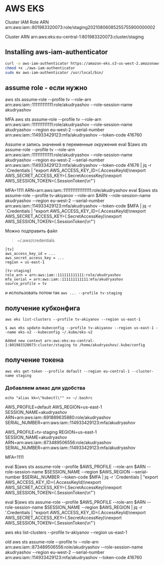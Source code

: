 # AWS EKS

Cluster IAM Role ARN
arn:aws:iam::801983320073:role/staging20210806085255755900000002

Cluster ARN
arn:aws:eks:eu-central-1:801983320073:cluster/staging

## Installing aws-iam-authenticator

``` bash
curl -o aws-iam-authenticator https://amazon-eks.s3-us-west-2.amazonaws.com/1.21.2/2021-07-05/bin/linux/amd64/aws-iam-authenticator
chmod +x ./aws-iam-authenticator
sudo mv aws-iam-authenticator /usr/local/bin/
```

## assume role - если нужно
aws sts assume-role --profile tv --role-arn arn:aws:iam::111111111111:role/akudryashov --role-session-name akudryashov

MFA
aws sts assume-role --profile tv --role-arn arn:aws:iam::111111111111:role/akudryashov --role-session-name akudryashov --region eu-west-2 --serial-number arn:aws:iam::114933429123:mfa/akudryashov --token-code 416760

Assume и запись значений в переменные окружения
eval $(aws sts assume-role --profile tv --role-arn arn:aws:iam::111111111111:role/akudryashov --role-session-name akudryashov --region eu-west-2 --serial-number arn:aws:iam::114933429123:mfa/akudryashov --token-code 41676 | jq -r '.Credentials | "export AWS_ACCESS_KEY_ID=\(.AccessKeyId)\nexport AWS_SECRET_ACCESS_KEY=\(.SecretAccessKey)\nexport AWS_SESSION_TOKEN=\(.SessionToken)\n"')

MFA=1111
ARN=arn:aws:iam::1111111111111111:role/akudryashov
eval $(aws sts assume-role --profile tv-akiyanov --role-arn $ARN --role-session-name akudryashov --region eu-west-2 --serial-number arn:aws:iam::114933429123:mfa/akudryashov --token-code $MFA | jq -r '.Credentials | "export AWS_ACCESS_KEY_ID=\(.AccessKeyId)\nexport AWS_SECRET_ACCESS_KEY=\(.SecretAccessKey)\nexport AWS_SESSION_TOKEN=\(.SessionToken)\n"')

Можно подправить файл
> ~/.aws/credentials
```
[tv]
aws_access_key_id = ...
aws_secret_access_key = ...
region = us-east-1

[tv-staging]
role_arn = arn:aws:iam::111111111111:role/akudryashov
mfa_serial = arn:aws:iam::111111111111:mfa/akudryashov
source_profile = tv
```
и использовать потом так `aws ... --profile tv-staging`

## получение кубконфига
```
aws eks list-clusters --profile tv-akiyanov --region us-east-1
```

```
$ aws eks update-kubeconfig --profile tv-akiyanov --region us-east-1 --name eks-v2 --kubeconfig ~/.kube/eks-v2

Added new context arn:aws:eks:eu-central-1:801983320073:cluster/staging to /home/akudryashov/.kube/config

```
## получение токена
```
aws eks get-token --profile default --region eu-central-1 --cluster-name staging
```

### Добавляем алиас для удобства
```
echo "alias kk=\"kubectl\"" >> ~/.bashrc
```


AWS_PROFILE=default
AWS_REGION=us-east-1
SESSION_NAME=akudryashov
ARN=arn:aws:iam::691889635880:role/akudryashov
SERIAL_NUMBER=arn:aws:iam::114933429123:mfa/akudryashov

AWS_PROFILE=tv-staging
REGION=us-east-1
SESSION_NAME=akudryashov
ARN=arn:aws:iam::873489506556:role/akudryashov
SERIAL_NUMBER=arn:aws:iam::114933429123:mfa/akudryashov

MFA=1111

eval $(aws sts assume-role --profile $AWS_PROFILE --role-arn $ARN --role-session-name $SESSION_NAME --region $AWS_REGION --serial-number $SERIAL_NUMBER --token-code $MFA | jq -r '.Credentials | "export AWS_ACCESS_KEY_ID=\(.AccessKeyId)\nexport AWS_SECRET_ACCESS_KEY=\(.SecretAccessKey)\nexport AWS_SESSION_TOKEN=\(.SessionToken)\n"')

eval $(aws sts assume-role --profile $AWS_PROFILE --role-arn $ARN --role-session-name $SESSION_NAME --region $AWS_REGION  | jq -r '.Credentials | "export AWS_ACCESS_KEY_ID=\(.AccessKeyId)\nexport AWS_SECRET_ACCESS_KEY=\(.SecretAccessKey)\nexport AWS_SESSION_TOKEN=\(.SessionToken)\n"')

aws eks list-clusters --profile tv-akiyanov --region us-east-1



old
aws sts assume-role --profile tv --role-arn arn:aws:iam::873489506556:role/akudryashov --role-session-name akudryashov --region eu-west-2 --serial-number arn:aws:iam::114933429123:mfa/akudryashov --token-code 416760
